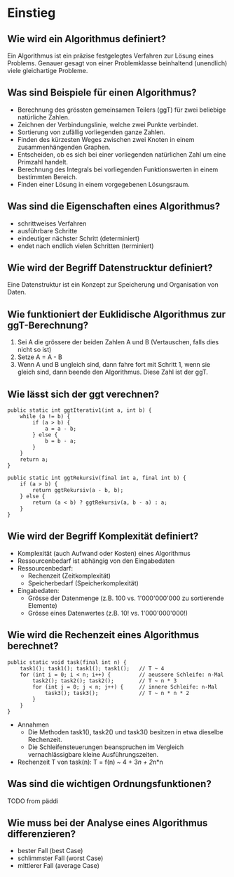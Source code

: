 # Einstieg

## Wie wird ein Algorithmus definiert?
Ein Algorithmus ist ein präzise festgelegtes Verfahren zur Lösung eines Problems.
Genauer gesagt von einer Problemklasse beinhaltend (unendlich) viele gleichartige Probleme.

## Was sind Beispiele für einen Algorithmus?
* Berechnung des grössten gemeinsamen Teilers (ggT) für zwei beliebige natürliche Zahlen.
* Zeichnen der Verbindungslinie, welche zwei Punkte verbindet.
* Sortierung von zufällig vorliegenden ganze Zahlen.
* Finden des kürzesten Weges zwischen zwei Knoten in einem zusammenhängenden Graphen.
* Entscheiden, ob es sich bei einer vorliegenden natürlichen Zahl um eine Primzahl handelt.
* Berechnung des Integrals bei vorliegenden Funktionswerten in einem bestimmten Bereich.
* Finden einer Lösung in einem vorgegebenen Lösungsraum.

## Was sind die Eigenschaften eines Algorithmus?
* schrittweises Verfahren
* ausführbare Schritte
* eindeutiger nächster Schritt (determiniert)
* endet nach endlich vielen Schritten (terminiert)

## Wie wird der Begriff Datenstrucktur definiert?
Eine Datenstruktur ist ein Konzept zur Speicherung und Organisation von Daten.

## Wie funktioniert der Euklidische Algorithmus zur ggT-Berechnung?
1. Sei A die grössere der beiden Zahlen A und B (Vertauschen, falls dies nicht so ist)
2. Setze A = A - B
3. Wenn A und B ungleich sind, dann fahre fort mit Schritt 1, wenn sie gleich sind, dann beende den Algorithmus. Diese Zahl ist der ggT.

## Wie lässt sich der ggt verechnen?

    public static int ggtIterativ1(int a, int b) {
        while (a != b) {
            if (a > b) {
                a = a - b;
            } else {
                b = b - a;
            }
        }
        return a;
    }

    public static int ggtRekursiv(final int a, final int b) {
        if (a > b) {
            return ggtRekursiv(a - b, b);
        } else {
            return (a < b) ? ggtRekursiv(a, b - a) : a;
        }
    }

## Wie wird der Begriff Komplexität definiert?
* Komplexität (auch Aufwand oder Kosten) eines Algorithmus
* Ressourcenbedarf ist abhängig von den Eingabedaten
* Ressourcenbedarf:
    * Rechenzeit (Zeitkomplexität)
    * Speicherbedarf (Speicherkomplexität)
* Eingabedaten:
    * Grösse der Datenmenge (z.B. 100 vs. 1'000'000'000 zu sortierende Elemente)
    * Grösse eines Datenwertes (z.B. 10! vs. 1'000'000'000!)

## Wie wird die Rechenzeit eines Algorithmus berechnet?

    public static void task(final int n) {
        task1(); task1(); task1(); task1();   // T ~ 4
        for (int i = 0; i < n; i++) {         // aeussere Schleife: n-Mal
            task2(); task2(); task2();        // T ~ n * 3
            for (int j = 0; j < n; j++) {     // innere Schleife: n-Mal
                task3(); task3();             // T ~ n * n * 2
            }
        }
    }

* Annahmen
    * Die Methoden task1(), task2() und task3() besitzen in etwa dieselbe Rechenzeit.
    * Die Schleifensteuerungen beanspruchen im Vergleich vernachlässigbare kleine Ausführungszeiten.
* Rechenzeit T von task(n): T = f(n) ~ 4 + 3*n + 2*n*n

## Was sind die wichtigen Ordnungsfunktionen?
TODO from päddi

## Wie muss bei der Analyse eines Algorithmus differenzieren?
* bester Fall (best Case)
* schlimmster Fall (worst Case)
* mittlerer Fall (average Case)


